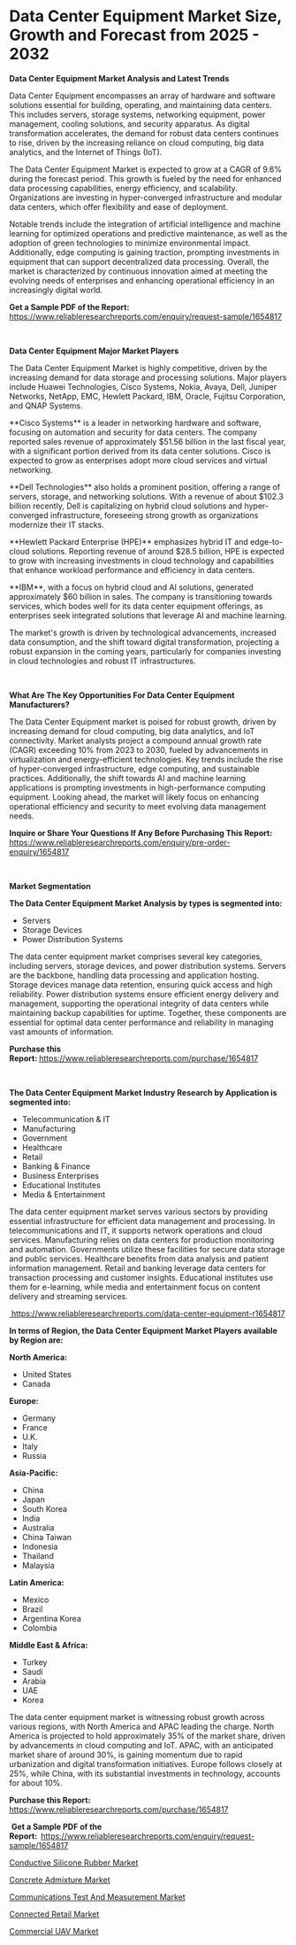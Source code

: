 <p><h1>Data Center Equipment Market Size, Growth and Forecast from 2025 - 2032</h1></p><p><strong>Data Center Equipment Market Analysis and Latest Trends</strong></p>
<p><p>Data Center Equipment encompasses an array of hardware and software solutions essential for building, operating, and maintaining data centers. This includes servers, storage systems, networking equipment, power management, cooling solutions, and security apparatus. As digital transformation accelerates, the demand for robust data centers continues to rise, driven by the increasing reliance on cloud computing, big data analytics, and the Internet of Things (IoT).</p><p>The Data Center Equipment Market is expected to grow at a CAGR of 9.6% during the forecast period. This growth is fueled by the need for enhanced data processing capabilities, energy efficiency, and scalability. Organizations are investing in hyper-converged infrastructure and modular data centers, which offer flexibility and ease of deployment. </p><p>Notable trends include the integration of artificial intelligence and machine learning for optimized operations and predictive maintenance, as well as the adoption of green technologies to minimize environmental impact. Additionally, edge computing is gaining traction, prompting investments in equipment that can support decentralized data processing. Overall, the market is characterized by continuous innovation aimed at meeting the evolving needs of enterprises and enhancing operational efficiency in an increasingly digital world.</p></p>
<p><strong>Get a Sample PDF of the Report:&nbsp;</strong> <a href="https://www.reliableresearchreports.com/enquiry/request-sample/1654817?utm_campaign=40&utm_medium=2&utm_source=Github&utm_content=ia&utm_term=06032025&utm_id=data-center-equipment">https://www.reliableresearchreports.com/enquiry/request-sample/1654817</a></p>
<p>&nbsp;</p>
<p><strong>Data Center Equipment Major Market Players</strong></p>
<p><p>The Data Center Equipment Market is highly competitive, driven by the increasing demand for data storage and processing solutions. Major players include Huawei Technologies, Cisco Systems, Nokia, Avaya, Dell, Juniper Networks, NetApp, EMC, Hewlett Packard, IBM, Oracle, Fujitsu Corporation, and QNAP Systems.</p><p>**Cisco Systems** is a leader in networking hardware and software, focusing on automation and security for data centers. The company reported sales revenue of approximately $51.56 billion in the last fiscal year, with a significant portion derived from its data center solutions. Cisco is expected to grow as enterprises adopt more cloud services and virtual networking.</p><p>**Dell Technologies** also holds a prominent position, offering a range of servers, storage, and networking solutions. With a revenue of about $102.3 billion recently, Dell is capitalizing on hybrid cloud solutions and hyper-converged infrastructure, foreseeing strong growth as organizations modernize their IT stacks.</p><p>**Hewlett Packard Enterprise (HPE)** emphasizes hybrid IT and edge-to-cloud solutions. Reporting revenue of around $28.5 billion, HPE is expected to grow with increasing investments in cloud technology and capabilities that enhance workload performance and efficiency in data centers.</p><p>**IBM**, with a focus on hybrid cloud and AI solutions, generated approximately $60 billion in sales. The company is transitioning towards services, which bodes well for its data center equipment offerings, as enterprises seek integrated solutions that leverage AI and machine learning.</p><p>The market's growth is driven by technological advancements, increased data consumption, and the shift toward digital transformation, projecting a robust expansion in the coming years, particularly for companies investing in cloud technologies and robust IT infrastructures.</p></p>
<p>&nbsp;</p>
<p><strong>What Are The Key Opportunities For Data Center Equipment Manufacturers?</strong></p>
<p><p>The Data Center Equipment market is poised for robust growth, driven by increasing demand for cloud computing, big data analytics, and IoT connectivity. Market analysts project a compound annual growth rate (CAGR) exceeding 10% from 2023 to 2030, fueled by advancements in virtualization and energy-efficient technologies. Key trends include the rise of hyper-converged infrastructure, edge computing, and sustainable practices. Additionally, the shift towards AI and machine learning applications is prompting investments in high-performance computing equipment. Looking ahead, the market will likely focus on enhancing operational efficiency and security to meet evolving data management needs.</p></p>
<p><strong>Inquire or Share Your Questions If Any Before Purchasing This Report:</strong> <a href="https://www.reliableresearchreports.com/enquiry/pre-order-enquiry/1654817?utm_campaign=40&utm_medium=2&utm_source=Github&utm_content=ia&utm_term=06032025&utm_id=data-center-equipment">https://www.reliableresearchreports.com/enquiry/pre-order-enquiry/1654817</a></p>
<p>&nbsp;</p>
<p><strong>Market Segmentation</strong></p>
<p><strong>The Data Center Equipment Market Analysis by types is segmented into:</strong></p>
<p><ul><li>Servers</li><li>Storage Devices</li><li>Power Distribution Systems</li></ul></p>
<p><p>The data center equipment market comprises several key categories, including servers, storage devices, and power distribution systems. Servers are the backbone, handling data processing and application hosting. Storage devices manage data retention, ensuring quick access and high reliability. Power distribution systems ensure efficient energy delivery and management, supporting the operational integrity of data centers while maintaining backup capabilities for uptime. Together, these components are essential for optimal data center performance and reliability in managing vast amounts of information.</p></p>
<p><strong>Purchase this Report:&nbsp;</strong><a href="https://www.reliableresearchreports.com/purchase/1654817?utm_campaign=40&utm_medium=2&utm_source=Github&utm_content=ia&utm_term=06032025&utm_id=data-center-equipment">https://www.reliableresearchreports.com/purchase/1654817</a></p>
<p>&nbsp;</p>
<p><strong>The Data Center Equipment Market Industry Research by Application is segmented into:</strong></p>
<p><ul><li>Telecommunication & IT</li><li>Manufacturing</li><li>Government</li><li>Healthcare</li><li>Retail</li><li>Banking & Finance</li><li>Business Enterprises</li><li>Educational Institutes</li><li>Media & Entertainment</li></ul></p>
<p><p>The data center equipment market serves various sectors by providing essential infrastructure for efficient data management and processing. In telecommunications and IT, it supports network operations and cloud services. Manufacturing relies on data centers for production monitoring and automation. Governments utilize these facilities for secure data storage and public services. Healthcare benefits from data analysis and patient information management. Retail and banking leverage data centers for transaction processing and customer insights. Educational institutes use them for e-learning, while media and entertainment focus on content delivery and streaming services.</p></p>
<p><a href="https://www.reliableresearchreports.com/data-center-equipment-r1654817?utm_campaign=40&utm_medium=2&utm_source=Github&utm_content=ia&utm_term=06032025&utm_id=data-center-equipment">&nbsp;https://www.reliableresearchreports.com/data-center-equipment-r1654817</a></p>
<p><strong>In terms of Region, the Data Center Equipment Market Players available by Region are:</strong></p>
<p>
    <p> <strong> North America: </strong>
        <ul>
            <li>United States</li>
            <li>Canada</li>
        </ul>
        </p> 
    <p> <strong> Europe: </strong>
        <ul>
            <li>Germany</li>
            <li>France</li>
            <li>U.K.</li>
            <li>Italy</li>
            <li>Russia</li>
        </ul>
        </p> 
    <p> <strong> Asia-Pacific: </strong>
        <ul>
            <li>China</li>
            <li>Japan</li>
            <li>South Korea</li>
            <li>India</li>
            <li>Australia</li>
            <li>China Taiwan</li>
            <li>Indonesia</li>
            <li>Thailand</li>
            <li>Malaysia</li>
        </ul>
        </p> 
    <p> <strong> Latin America: </strong>
        <ul>
            <li>Mexico</li>
            <li>Brazil</li>
            <li>Argentina Korea</li>
            <li>Colombia</li>
        </ul>
        </p> 
    <p> <strong> Middle East & Africa: </strong>
        <ul>
            <li>Turkey</li>
            <li>Saudi</li>
            <li>Arabia</li>
            <li>UAE</li>
            <li>Korea</li>
        </ul>
    </p>
    </p>
<p><p>The data center equipment market is witnessing robust growth across various regions, with North America and APAC leading the charge. North America is projected to hold approximately 35% of the market share, driven by advancements in cloud computing and IoT. APAC, with an anticipated market share of around 30%, is gaining momentum due to rapid urbanization and digital transformation initiatives. Europe follows closely at 25%, while China, with its substantial investments in technology, accounts for about 10%.</p></p>
<p><strong>Purchase this Report: </strong><a href="https://www.reliableresearchreports.com/purchase/1654817?utm_campaign=40&utm_medium=2&utm_source=Github&utm_content=ia&utm_term=06032025&utm_id=data-center-equipment">https://www.reliableresearchreports.com/purchase/1654817</a></p>
<p>&nbsp;<strong>Get a Sample PDF of the Report:&nbsp;&nbsp;</strong><a href="https://www.reliableresearchreports.com/enquiry/request-sample/1654817?utm_campaign=40&utm_medium=2&utm_source=Github&utm_content=ia&utm_term=06032025&utm_id=data-center-equipment">https://www.reliableresearchreports.com/enquiry/request-sample/1654817</a></p>
<p><strong></strong></p>
<p><p><a href="https://github.com/minakibanov/Market-Research-Report-List-1/blob/main/conductive-silicone-rubber-market.md?utm_campaign=40&utm_medium=2&utm_source=Github&utm_content=ia&utm_term=06032025&utm_id=data-center-equipment">Conductive Silicone Rubber Market</a></p><p><a href="https://github.com/warshatulang0/Market-Research-Report-List-1/blob/main/concrete-admixture-market.md?utm_campaign=40&utm_medium=2&utm_source=Github&utm_content=ia&utm_term=06032025&utm_id=data-center-equipment">Concrete Admixture Market</a></p><p><a href="https://github.com/syiqvanyo/Market-Research-Report-List-1/blob/main/communications-test-and-measurement-market.md?utm_campaign=40&utm_medium=2&utm_source=Github&utm_content=ia&utm_term=06032025&utm_id=data-center-equipment">Communications Test And Measurement Market</a></p><p><a href="https://github.com/gripeluigstt/Market-Research-Report-List-1/blob/main/connected-retail-market.md?utm_campaign=40&utm_medium=2&utm_source=Github&utm_content=ia&utm_term=06032025&utm_id=data-center-equipment">Connected Retail Market</a></p><p><a href="https://github.com/yepezkommakp/Market-Research-Report-List-1/blob/main/commercial-uav-market.md?utm_campaign=40&utm_medium=2&utm_source=Github&utm_content=ia&utm_term=06032025&utm_id=data-center-equipment">Commercial UAV Market</a></p></p>